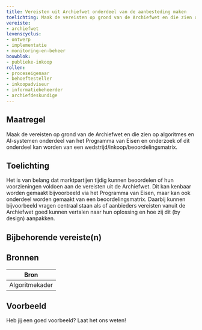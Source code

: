 ```yaml
---
title: Vereisten uit Archiefwet onderdeel van de aanbesteding maken
toelichting: Maak de vereisten op grond van de Archiefwet en die zien op algoritmes en AI-systemen onderdeel van het Programma van Eisen en onderzoek of dit onderdeel kan worden van een wedstrijd/inkoop/beoordelingsmatrix. 
vereiste:
- archiefwet
levenscyclus:
- ontwerp
- implementatie
- monitoring-en-beheer
bouwblok:
- publieke-inkoop
rollen:
- proceseigenaar
- behoeftesteller
- inkoopadviseur
- informatiebeheerder
- archiefdeskundige
---
```


<!-- tags -->
## Maatregel

Maak de vereisten op grond van de Archiefwet en die zien op algoritmes en AI-systemen onderdeel van het Programma van Eisen en onderzoek of dit onderdeel kan worden van een wedstrijd/inkoop/beoordelingsmatrix.


## Toelichting

Het is van belang dat marktpartijen tijdig kunnen beoordelen of hun voorzieningen voldoen aan de vereisten uit de Archiefwet.
Dit kan kenbaar worden gemaakt bijvoorbeeld via het Programma van Eisen, maar kan ook onderdeel worden gemaakt van een beoordelingsmatrix.
Daarbij kunnen bijvoorbeeld vragen centraal staan als of aanbieders vereisten vanuit de Archiefwet goed kunnen vertalen naar hun oplossing en hoe zij dit (by design) aanpakken.
 

## Bijbehorende vereiste(n)

<!-- list_vereisten_on_maatregelen_page -->

## Bronnen

| Bron                        |
|-----------------------------|
|Algoritmekader|

## Voorbeeld

Heb jij een goed voorbeeld? Laat het ons weten!

